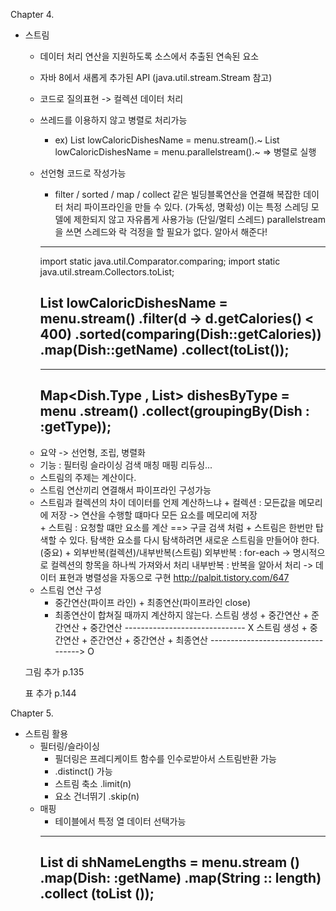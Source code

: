 Chapter 4.

- 스트림
	- 데이터 처리 연산을 지원하도록 소스에서 추출된 연속된 요소
	- 자바 8에서 새롭게 추가된 API
		(java.util.stream.Stream 참고)
	- 코드로 질의표현 -> 컬렉션 데이터 처리
	- 쓰레드를 이용하지 않고 병렬로 처리가능
		- ex) 
			List<String> lowCaloricDishesName = menu.stream().~
			List<String> lowCaloricDishesName = menu.parallelstream().~  => 병렬로 실행
	- 선언형 코드로 작성가능
		- filter / sorted / map / collect 같은 빌딩블록연산을 연결해 복잡한 데이터 처리 파이프라인을 만들 수 있다. (가독성, 명확성)
		 이는 특정 스레딩 모델에 제한되지 않고 자유롭게 사용가능 (단일/멀티 스레드)
		 parallelstream을 쓰면 스레드와 락 걱정을 할 필요가 없다. 알아서 해준다!
		------------------------------------------------------
		import static java.util.Comparator.comparing;
		import static java.util.stream.Collectors.toList;
			
		List<String> lowCaloricDishesName =
			menu.stream()
				.filter(d -> d.getCalories() < 400)
				.sorted(comparing(Dish::getCalories))
				.map(Dish::getName)
				.collect(toList());
		------------------------------------------------------

		------------------------------------------------------
		Map<Dish.Type , List<Dish>> dishesByType =
			menu .stream() .collect(groupingBy(Dish : :getType));
		------------------------------------------------------
	* 요약 -> 선언형, 조립, 병렬화
	- 기능 : 
		필터링
		슬라이싱
		검색
		매칭
		매핑
		리듀싱...
	- 스트림의 주제는 계산이다.
	- 스트림 연산끼리 연결해서 파이프라인 구성가능
	- 스트림과 컬렉션의 차이
		데이터를 언제 계산하느냐
			+ 컬렉션 : 모든값을 메모리에 저장 -> 연산을 수행할 떄마다 모든 요소를 메모리에 저장			
			+ 스트림 : 요청할 떄만 요소를 계산 
			==> 구글 검색 처럼
			+ 스트림은 한번만 탑색할 수 있다.
				탐색한 요소를 다시 탐색하려면 새로운 스트림을 만들어야 한다.(중요)
			+ 외부반복(컬렉션)/내부반복(스트림)
				외부반복 : for-each -> 명시적으로 컬렉션의 항목을 하나씩 가져와서 처리
				내부반복 : 반복을 알아서 처리 -> 데이터 표현과 병렬성을 자동으로 구현
				http://palpit.tistory.com/647
	- 스트림 연산 구성
		+ 중간연산(파이프 라인) + 최종연산(파이프라인 close)
		+ 최종연산이 합쳐질 때까지 계산하지 않는다.
			스트림 생성 + 중간연산 + 준간연산 + 중간연산
			------------------------------ X
			스트림 생성 + 중간연산 + 준간연산 + 중간연산 + 최종연산
			----------------------------------> O
			
	그림 추가 p.135
	
	표 추가 p.144
	
Chapter 5. 

- 스트림 활용
	- 필터링/슬라이싱
		- 필더링은 프레디케이트 함수를 인수로받아서 스트림반환 가능
		- .distinct() 가능
		- 스트림 축소
			.limit(n)
		- 요소 건너뛰기
			.skip(n)
	- 매핑
		- 테이블에서 특정 열 데이터 선택가능
		------------------------------------------------------
		List <Integer> di shNameLengths = 
			menu.stream ()
				.map(Dish: :getName)
				.map(String :: length)
				.collect (toList ());
		------------------------------------------------------